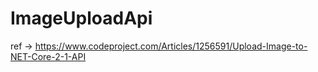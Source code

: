 # ImageUploadApi
ref -> https://www.codeproject.com/Articles/1256591/Upload-Image-to-NET-Core-2-1-API
